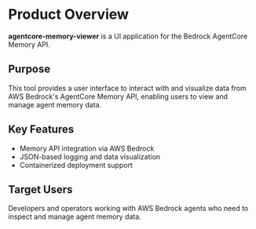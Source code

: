 # Product Overview

**agentcore-memory-viewer** is a UI application for the Bedrock AgentCore Memory API.

## Purpose

This tool provides a user interface to interact with and visualize data from AWS Bedrock's AgentCore Memory API, enabling users to view and manage agent memory data.

## Key Features

- Memory API integration via AWS Bedrock
- JSON-based logging and data visualization
- Containerized deployment support

## Target Users

Developers and operators working with AWS Bedrock agents who need to inspect and manage agent memory data.
